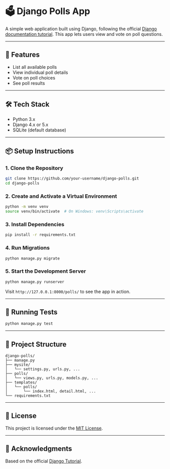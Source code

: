 # 🗳️ Django Polls App

A simple web application built using Django, following the official [Django documentation tutorial](https://docs.djangoproject.com/en/stable/intro/). This app lets users view and vote on poll questions.

---

## 🚀 Features

- List all available polls
- View individual poll details
- Vote on poll choices
- See poll results

---

## 🛠️ Tech Stack

- Python 3.x
- Django 4.x or 5.x
- SQLite (default database)

---

## 📦 Setup Instructions

### 1. Clone the Repository

```bash
git clone https://github.com/your-username/django-polls.git
cd django-polls
````

### 2. Create and Activate a Virtual Environment

```bash
python -m venv venv
source venv/bin/activate  # On Windows: venv\Scripts\activate
```

### 3. Install Dependencies

```bash
pip install -r requirements.txt
```

### 4. Run Migrations

```bash
python manage.py migrate
```

### 5. Start the Development Server

```bash
python manage.py runserver
```

Visit `http://127.0.0.1:8000/polls/` to see the app in action.

---

## 🧪 Running Tests

```bash
python manage.py test
```

---

## 📁 Project Structure

```
django-polls/
├── manage.py
├── mysite/
│   └── settings.py, urls.py, ...
├── polls/
│   └── views.py, urls.py, models.py, ...
├── templates/
│   └── polls/
│       └── index.html, detail.html, ...
└── requirements.txt
```

---

## 📄 License

This project is licensed under the [MIT License](LICENSE).

---

## 🙌 Acknowledgments

Based on the official [Django Tutorial](https://docs.djangoproject.com/en/stable/intro/).
